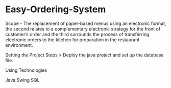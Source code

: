 # Easy-Ordering-System
Scope - The replacement of paper-based menus using an electronic format, the second relates to a complementary electronic strategy for the front of customer’s order and the third surrounds the process of transferring electronic orders to the kitchen for preparation in the restaurant environment.



Setting  the Project
Steps >
Deploy the java project and set up the database file.

Using Technologies

Java Swing
SQL
